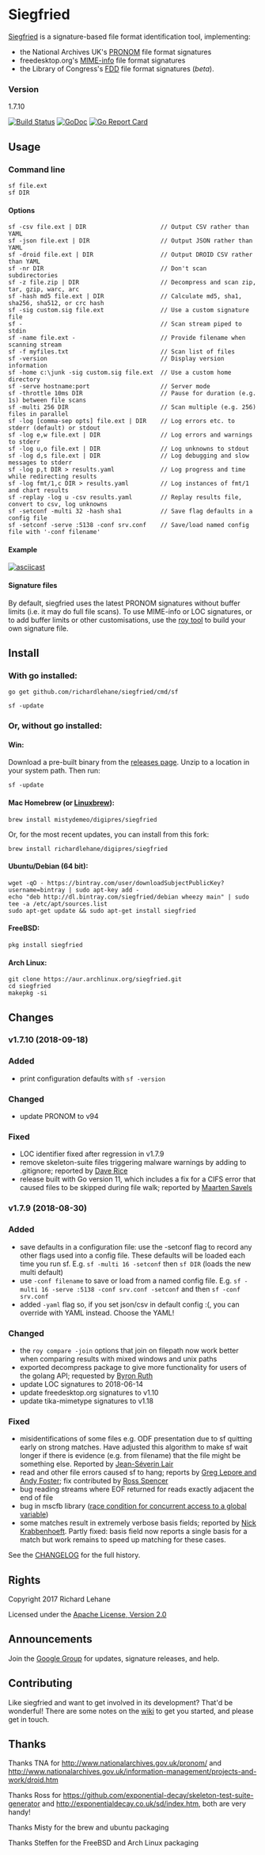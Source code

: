 # Siegfried

[Siegfried](http://www.itforarchivists.com/siegfried) is a signature-based file format identification tool, implementing:

  - the National Archives UK's [PRONOM](http://www.nationalarchives.gov.uk/pronom) file format signatures
  - freedesktop.org's [MIME-info](https://freedesktop.org/wiki/Software/shared-mime-info/) file format signatures
  - the Library of Congress's [FDD](http://www.digitalpreservation.gov/formats/fdd/descriptions.shtml) file format signatures (*beta*).

### Version

1.7.10

[![Build Status](https://travis-ci.org/richardlehane/siegfried.png?branch=master)](https://travis-ci.org/richardlehane/siegfried) [![GoDoc](https://godoc.org/github.com/richardlehane/siegfried?status.svg)](https://godoc.org/github.com/richardlehane/siegfried) [![Go Report Card](https://goreportcard.com/badge/github.com/richardlehane/siegfried)](https://goreportcard.com/report/github.com/richardlehane/siegfried)

## Usage

### Command line

    sf file.ext
    sf DIR

#### Options

    sf -csv file.ext | DIR                     // Output CSV rather than YAML
    sf -json file.ext | DIR                    // Output JSON rather than YAML
    sf -droid file.ext | DIR                   // Output DROID CSV rather than YAML
    sf -nr DIR                                 // Don't scan subdirectories
    sf -z file.zip | DIR                       // Decompress and scan zip, tar, gzip, warc, arc
    sf -hash md5 file.ext | DIR                // Calculate md5, sha1, sha256, sha512, or crc hash
    sf -sig custom.sig file.ext                // Use a custom signature file
    sf -                                       // Scan stream piped to stdin
    sf -name file.ext -                        // Provide filename when scanning stream 
    sf -f myfiles.txt                          // Scan list of files
    sf -version                                // Display version information
    sf -home c:\junk -sig custom.sig file.ext  // Use a custom home directory
    sf -serve hostname:port                    // Server mode
    sf -throttle 10ms DIR                      // Pause for duration (e.g. 1s) between file scans
    sf -multi 256 DIR                          // Scan multiple (e.g. 256) files in parallel 
    sf -log [comma-sep opts] file.ext | DIR    // Log errors etc. to stderr (default) or stdout
    sf -log e,w file.ext | DIR                 // Log errors and warnings to stderr
    sf -log u,o file.ext | DIR                 // Log unknowns to stdout
    sf -log d,s file.ext | DIR                 // Log debugging and slow messages to stderr
    sf -log p,t DIR > results.yaml             // Log progress and time while redirecting results
    sf -log fmt/1,c DIR > results.yaml         // Log instances of fmt/1 and chart results
    sf -replay -log u -csv results.yaml        // Replay results file, convert to csv, log unknowns
    sf -setconf -multi 32 -hash sha1           // Save flag defaults in a config file
    sf -setconf -serve :5138 -conf srv.conf    // Save/load named config file with '-conf filename' 

#### Example

[![asciicast](https://asciinema.org/a/ernm49loq5ofuj48ywlvg7xq6.png)](https://asciinema.org/a/ernm49loq5ofuj48ywlvg7xq6)

#### Signature files

By default, siegfried uses the latest PRONOM signatures without buffer limits (i.e. it may do full file scans). To use MIME-info or LOC signatures, or to add buffer limits or other customisations, use the [roy tool](https://github.com/richardlehane/siegfried/wiki/Building-a-signature-file-with-ROY) to build your own signature file.

## Install
### With go installed: 

    go get github.com/richardlehane/siegfried/cmd/sf

    sf -update


### Or, without go installed:
#### Win:

Download a pre-built binary from the [releases page](https://github.com/richardlehane/siegfried/releases). Unzip to a location in your system path. Then run:

    sf -update

#### Mac Homebrew (or [Linuxbrew](http://brew.sh/linuxbrew/)):

    brew install mistydemeo/digipres/siegfried

Or, for the most recent updates, you can install from this fork:

    brew install richardlehane/digipres/siegfried

#### Ubuntu/Debian (64 bit):

    wget -qO - https://bintray.com/user/downloadSubjectPublicKey?username=bintray | sudo apt-key add -
    echo "deb http://dl.bintray.com/siegfried/debian wheezy main" | sudo tee -a /etc/apt/sources.list
    sudo apt-get update && sudo apt-get install siegfried

#### FreeBSD:

    pkg install siegfried

#### Arch Linux: 

    git clone https://aur.archlinux.org/siegfried.git
    cd siegfried
    makepkg -si

## Changes
### v1.7.10 (2018-09-18)
### Added
- print configuration defaults with `sf -version`

### Changed
- update PRONOM to v94

### Fixed
- LOC identifier fixed after regression in v1.7.9
- remove skeleton-suite files triggering malware warnings by adding to .gitignore; reported by [Dave Rice](https://github.com/richardlehane/siegfried/issues/118)
- release built with Go version 11, which includes a fix for a CIFS error that caused files to be skipped during file walk; reported by [Maarten Savels](https://github.com/richardlehane/siegfried/issues/115)

### v1.7.9 (2018-08-30)
### Added
- save defaults in a configuration file: use the -setconf flag to record any other flags used into a config file. These defaults will be loaded each time you run sf. E.g. `sf -multi 16 -setconf` then `sf DIR` (loads the new multi default)
- use `-conf filename` to save or load from a named config file. E.g. `sf -multi 16 -serve :5138 -conf srv.conf -setconf` and then `sf -conf srv.conf` 
- added `-yaml` flag so, if you set json/csv in default config :(, you can override with YAML instead. Choose the YAML!

### Changed
- the `roy compare -join` options that join on filepath now work better when comparing results with mixed windows and unix paths
- exported decompress package to give more functionality for users of the golang API; requested by [Byron Ruth](https://github.com/richardlehane/siegfried/issues/119)
- update LOC signatures to 2018-06-14
- update freedesktop.org signatures to v1.10
- update tika-mimetype signatures to v1.18

### Fixed
- misidentifications of some files e.g. ODF presentation due to sf quitting early on strong matches. Have adjusted this algorithm to make sf wait longer if there is evidence (e.g. from filename) that the file might be something else. Reported by [Jean-Séverin Lair](https://github.com/richardlehane/siegfried/issues/112)
- read and other file errors caused sf to hang; reports by [Greg Lepore and Andy Foster](https://github.com/richardlehane/siegfried/issues/113); fix contributed by [Ross Spencer](https://github.com/richardlehane/siegfried/commit/ea5300d3639d741a451522958e8b99912f7d639d)
- bug reading streams where EOF returned for reads exactly adjacent the end of file
- bug in mscfb library ([race condition for concurrent access to a global variable](https://github.com/richardlehane/siegfried/issues/117))
- some matches result in extremely verbose basis fields; reported by [Nick Krabbenhoeft](https://github.com/richardlehane/siegfried/issues/111). Partly fixed: basis field now reports a single basis for a match but work remains to speed up matching for these cases.

See the [CHANGELOG](CHANGELOG.md) for the full history.

## Rights

Copyright 2017 Richard Lehane 

Licensed under the [Apache License, Version 2.0](http://www.apache.org/licenses/LICENSE-2.0)

## Announcements

Join the [Google Group](https://groups.google.com/d/forum/sf-roy) for updates, signature releases, and help.

## Contributing

Like siegfried and want to get involved in its development? That'd be wonderful! There are some notes on the [wiki](https://github.com/richardlehane/siegfried/wiki) to get you started, and please get in touch.

## Thanks

Thanks TNA for http://www.nationalarchives.gov.uk/pronom/ and http://www.nationalarchives.gov.uk/information-management/projects-and-work/droid.htm

Thanks Ross for https://github.com/exponential-decay/skeleton-test-suite-generator and http://exponentialdecay.co.uk/sd/index.htm, both are very handy!

Thanks Misty for the brew and ubuntu packaging

Thanks Steffen for the FreeBSD and Arch Linux packaging
